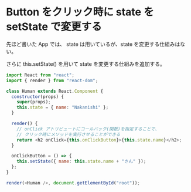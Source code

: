 # Button をクリック時に state をsetState で変更する

先ほど書いた App では、 state は用いているが、state を変更する仕組みはない。

さらに this.setState() を用いて state を変更する仕組みを追加する。

```js
import React from "react";
import { render } from "react-dom";

class Human extends React.Component {
  constructor(props) {
    super(props);
    this.state = { name: "Nakanishi" };
  }

  render() {
    // onClick アトリビュートにコールバック(関数)を指定することで、
    // クリック時にメソッドを実行させることができる
    return <h2 onClick={this.onClickButton}>{this.state.name}</h2>;
  }

  onClickButton = () => {
    this.setState({ name: this.state.name + "さん" });
  };
}

render(<Human />, document.getElementById("root"));

```
